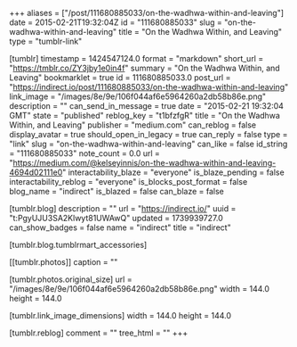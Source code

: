 +++
aliases = ["/post/111680885033/on-the-wadhwa-within-and-leaving"]
date = 2015-02-21T19:32:04Z
id = "111680885033"
slug = "on-the-wadhwa-within-and-leaving"
title = "On the Wadhwa Within, and Leaving"
type = "tumblr-link"

[tumblr]
timestamp = 1424547124.0
format = "markdown"
short_url = "https://tmblr.co/ZY3jby1e0in4f"
summary = "On the Wadhwa Within, and Leaving"
bookmarklet = true
id = 111680885033.0
post_url = "https://indirect.io/post/111680885033/on-the-wadhwa-within-and-leaving"
link_image = "/images/8e/9e/106f044af6e5964260a2db58b86e.png"
description = ""
can_send_in_message = true
date = "2015-02-21 19:32:04 GMT"
state = "published"
reblog_key = "t1bfzfgR"
title = "On the Wadhwa Within, and Leaving"
publisher = "medium.com"
can_reblog = false
display_avatar = true
should_open_in_legacy = true
can_reply = false
type = "link"
slug = "on-the-wadhwa-within-and-leaving"
can_like = false
id_string = "111680885033"
note_count = 0.0
url = "https://medium.com/@kelseyinnis/on-the-wadhwa-within-and-leaving-4694d02111e0"
interactability_blaze = "everyone"
is_blaze_pending = false
interactability_reblog = "everyone"
is_blocks_post_format = false
blog_name = "indirect"
is_blazed = false
can_blaze = false

[tumblr.blog]
description = ""
url = "https://indirect.io/"
uuid = "t:PgyUJU3SA2Klwyt81UWAwQ"
updated = 1739939727.0
can_show_badges = false
name = "indirect"
title = "indirect"

[tumblr.blog.tumblrmart_accessories]

[[tumblr.photos]]
caption = ""

[tumblr.photos.original_size]
url = "/images/8e/9e/106f044af6e5964260a2db58b86e.png"
width = 144.0
height = 144.0

[tumblr.link_image_dimensions]
width = 144.0
height = 144.0

[tumblr.reblog]
comment = ""
tree_html = ""
+++
